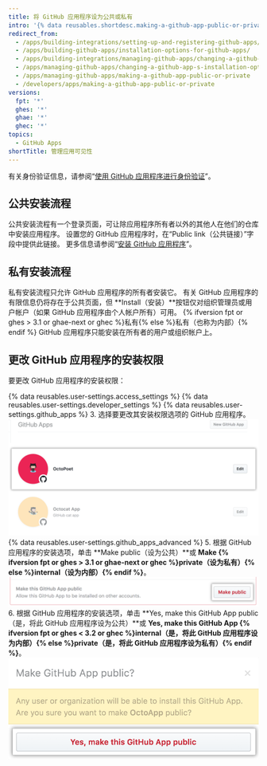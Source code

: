 ```yaml
---
title: 将 GitHub 应用程序设为公共或私有
intro: '{% data reusables.shortdesc.making-a-github-app-public-or-private %}'
redirect_from:
  - /apps/building-integrations/setting-up-and-registering-github-apps/about-installation-options-for-github-apps/
  - /apps/building-github-apps/installation-options-for-github-apps/
  - /apps/building-integrations/managing-github-apps/changing-a-github-app-s-installation-option/
  - /apps/managing-github-apps/changing-a-github-app-s-installation-option/
  - /apps/managing-github-apps/making-a-github-app-public-or-private
  - /developers/apps/making-a-github-app-public-or-private
versions:
  fpt: '*'
  ghes: '*'
  ghae: '*'
  ghec: '*'
topics:
  - GitHub Apps
shortTitle: 管理应用可见性
---
```


有关身份验证信息，请参阅“[使用 GitHub 应用程序进行身份验证](/apps/building-github-apps/authenticating-with-github-apps/#authenticating-as-an-installation)”。

## 公共安装流程

公共安装流程有一个登录页面，可让除应用程序所有者以外的其他人在他们的仓库中安装应用程序。 设置您的 GitHub 应用程序时，在“Public link（公共链接）”字段中提供此链接。 更多信息请参阅“[安装 GitHub 应用程序](/apps/installing-github-apps/)”。

## 私有安装流程

私有安装流程只允许 GitHub 应用程序的所有者安装它。 有关 GitHub 应用程序的有限信息仍将存在于公共页面，但 **Install（安装）**按钮仅对组织管理员或用户帐户（如果 GitHub 应用程序由个人帐户所有）可用。 {% ifversion fpt or ghes > 3.1 or ghae-next or ghec %}私有{% else %}私有（也称为内部）{% endif %} GitHub 应用程序只能安装在所有者的用户或组织帐户上。

## 更改 GitHub 应用程序的安装权限

要更改 GitHub 应用程序的安装权限：

{% data reusables.user-settings.access_settings %}
{% data reusables.user-settings.developer_settings %}
{% data reusables.user-settings.github_apps %}
3. 选择要更改其安装权限选项的 GitHub 应用程序。 ![应用程序选择](/assets/images/github-apps/github_apps_select-app.png)
{% data reusables.user-settings.github_apps_advanced %}
5. 根据 GitHub 应用程序的安装选项，单击 **Make public（设为公共）**或 **Make {% ifversion fpt or ghes > 3.1 or ghae-next or ghec %}private（设为私有）{% else %}internal（设为内部）{% endif %}**。 ![更改 GitHub 应用程序安装选项的按钮](/assets/images/github-apps/github_apps_make_public.png)
6. 根据 GitHub 应用程序的安装选项，单击 **Yes, make this GitHub App public（是，将此 GitHub 应用程序设为公共）**或 **Yes, make this GitHub App {% ifversion fpt or ghes < 3.2 or ghec %}internal（是，将此 GitHub 应用程序设为内部）{% else %}private（是，将此 GitHub 应用程序设为私有）{% endif %}**。 ![确认更改安装选项的按钮](/assets/images/github-apps/github_apps_confirm_installation_option.png)
